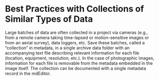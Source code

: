 # Best Practices with Collections of Similar Types of Data

Large batches of data are often collected in a project via cameras \(e.g., from a remote camera taking time-lapsed or motion-sensitive images or from an aerial survey\), data loggers, etc. Save these batches, called a “collection” in metadata, in a single archive data folder with an accompanying text file describing relevant information for each file \(location, equipment, resolution, etc.\). In the case of photographic images, information for each file is removable from the metadata embedded in the image itself. The collection can be documented with a single metadata record in the mdEditor.  


